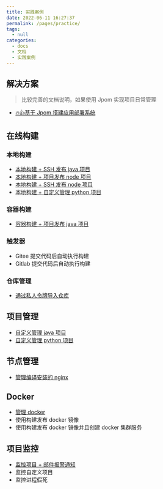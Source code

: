 ```yaml
---
title: 实践案例
date: 2022-06-11 16:27:37
permalink: /pages/practice/
tags: 
  - null
categories: 
  - docs
  - 文档
  - 实践案例
---
```


## 解决方案

> 比较完善的文档说明，如果使用 Jpom 实现项目日常管理

* [🔥👍基于 Jpom 搭建应用部署系统](/实践案例/009.解决方案/0090.simple-solution-01.md)

## 在线构建

### 本地构建

* [本地构建 + SSH 发布 java 项目](/实践案例/010.在线构建/0100.build-java-ssh-release.md)
* [本地构建 + 项目发布 node 项目](/实践案例/010.在线构建/0102.build-node-release.md)
* [本地构建 + SSH 发布 node 项目](/实践案例/010.在线构建/0103.build-node-ssh-release.md)
* [本地构建 + 自定义管理 python 项目](/实践案例/010.在线构建/0104.project-dsl-python.md)

### 容器构建

* [容器构建 + 项目发布 java 项目](/实践案例/010.在线构建/0108.build-docker-java-node-release.md)

### 触发器

* Gitee 提交代码后自动执行构建
* Gitlab 提交代码后自动执行构建

### 仓库管理

* [通过私人令牌导入仓库](./010.在线构建/0211.通过私人令牌导入仓库.md)

## 项目管理

* [自定义管理 java 项目](/实践案例/013.项目管理/0105.project-dsl-java.md)
* [自定义管理 python 项目](/实践案例/010.在线构建/0104.project-dsl-python.md)

## 节点管理

* [管理编译安装的 nginx](/实践案例/012.节点管理/0106.node-nginx.md)

## Docker

* [管理 docker](/实践案例/011.docker/0107.docker-cli.md)
* 使用构建发布 docker 镜像
* 使用构建发布 docker 镜像并且创建 docker 集群服务


## 项目监控

* [监控项目 + 邮件报警通知](/实践案例/014.项目监控/0109.monitor.notice.md)
* 监控自定义项目
* 监控进程假死